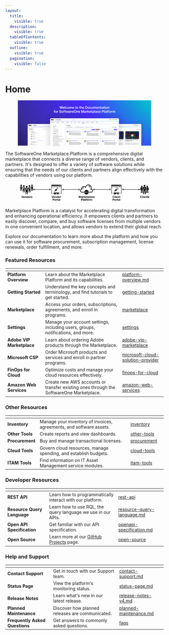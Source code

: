 ```yaml
---
layout:
  title:
    visible: true
  description:
    visible: true
  tableOfContents:
    visible: true
  outline:
    visible: true
  pagination:
    visible: false
---
```


# Home

<figure><img src=".gitbook/assets/MPT Home Image (1).png" alt=""><figcaption></figcaption></figure>

The SoftwareOne Marketplace Platform is a comprehensive digital marketplace that connects a diverse range of vendors, clients, and partners. It's designed to offer a variety of software solutions while ensuring that the needs of our clients and partners align effectively with the capabilities of vendors using our platform.

<div align="left"><figure><img src=".gitbook/assets/image (855).png" alt=""><figcaption></figcaption></figure></div>

Marketplace Platform is a catalyst for accelerating digital transformation and enhancing operational efficiency. It empowers clients and partners to easily discover, compare, and buy software licenses from multiple vendors in one convenient location, and allows vendors to extend their global reach.

Explore our documentation to learn more about the platform and how you can use it for software procurement, subscription management, license renewals, order fulfillment, and more.

### Featured Resources

<table data-card-size="large" data-view="cards"><thead><tr><th></th><th></th><th data-hidden data-card-target data-type="content-ref"></th></tr></thead><tbody><tr><td><strong>Platform Overview</strong></td><td>Learn about the Marketplace Platform and its capabilities.</td><td><a href="marketplace-platform/platform-overview.md">platform-overview.md</a></td></tr><tr><td><strong>Getting Started</strong></td><td>Understand the key concepts and terminology, and find tutorials to get started.</td><td><a href="marketplace-platform/getting-started/">getting-started</a></td></tr><tr><td><strong>Marketplace</strong></td><td>Access your orders, subscriptions, agreements, and enroll in programs.</td><td><a href="modules-and-features/marketplace/">marketplace</a></td></tr><tr><td><strong>Settings</strong></td><td>Manage your account settings, including users, groups, notifications, and more.</td><td><a href="modules-and-features/settings/">settings</a></td></tr><tr><td><strong>Adobe VIP Marketplace</strong></td><td>Learn about ordering Adobe products through the Marketplace.</td><td><a href="extensions/adobe-vip-marketplace/">adobe-vip-marketplace</a></td></tr><tr><td><strong>Microsoft CSP</strong></td><td>Order Microsoft products and services and enroll in partner programs.</td><td><a href="extensions/microsoft-cloud-solution-provider/">microsoft-cloud-solution-provider</a></td></tr><tr><td><strong>FinOps for Cloud</strong></td><td>Optimize costs and manage your cloud resources effectively.</td><td><a href="extensions/finops-for-cloud/">finops-for-cloud</a></td></tr><tr><td><strong>Amazon Web Services</strong></td><td>Create new AWS accounts or transfer existing ones through the SoftwareOne Marketplace.</td><td><a href="extensions/amazon-web-services/">amazon-web-services</a></td></tr></tbody></table>

### Other Resources

<table data-view="cards"><thead><tr><th></th><th></th><th data-hidden data-card-target data-type="content-ref"></th><th data-hidden data-card-cover data-type="files"></th></tr></thead><tbody><tr><td><strong>Inventory</strong></td><td>Manage your inventory of invoices, agreements, and software assets.</td><td><a href="modules-and-features/inventory/">inventory</a></td><td></td></tr><tr><td><strong>Other Tools</strong></td><td>Create reports and view dashboards.</td><td><a href="modules-and-features/other-tools/">other-tools</a></td><td></td></tr><tr><td><strong>Procurement</strong></td><td>Buy and manage transactional licenses.</td><td><a href="modules-and-features/procurement/">procurement</a></td><td></td></tr><tr><td><strong>Cloud Tools</strong></td><td>Govern cloud resources, manage spending, and establish budgets.</td><td><a href="extensions/cloud-tools/">cloud-tools</a></td><td></td></tr><tr><td><strong>ITAM Tools</strong></td><td>Find information on IT Asset Management service modules.</td><td><a href="extensions/itam-tools/">itam-tools</a></td><td></td></tr></tbody></table>

### Developer Resources

<table data-card-size="large" data-view="cards"><thead><tr><th></th><th></th><th data-hidden data-card-target data-type="content-ref"></th></tr></thead><tbody><tr><td><strong>REST API</strong></td><td>Learn how to programmatically interact with our platform.</td><td><a href="developer-resources/rest-api/">rest-api</a></td></tr><tr><td><strong>Resource Query Language</strong></td><td>Learn how to use RQL, the query language we use in our APIs.</td><td><a href="developer-resources/rest-api/resource-query-language.md">resource-query-language.md</a></td></tr><tr><td><strong>Open API Specification</strong></td><td>Get familiar with our API specification.</td><td><a href="developer-resources/rest-api/openapi-specification.md">openapi-specification.md</a></td></tr><tr><td><strong>Open Source</strong></td><td>Learn more at our <a href="developer-resources/open-source/github-projects.md">GitHub Projects</a> page.</td><td><a href="developer-resources/open-source/">open-source</a></td></tr></tbody></table>

### Help and Support

<table data-view="cards"><thead><tr><th></th><th></th><th data-hidden data-card-target data-type="content-ref"></th></tr></thead><tbody><tr><td><strong>Contact Support</strong></td><td>Get in touch with our Support team.</td><td><a href="help-and-support/contact-support.md">contact-support.md</a></td></tr><tr><td><strong>Status Page</strong></td><td>View the platform's monitoring status.</td><td><a href="help-and-support/status-page.md">status-page.md</a></td></tr><tr><td><strong>Release Notes</strong></td><td>Learn what's new in our latest release.</td><td><a href="help-and-support/release-notes/release-notes-v4.md">release-notes-v4.md</a></td></tr><tr><td><strong>Planned Maintenance</strong></td><td>Discover how planned releases are communicated.</td><td><a href="help-and-support/planned-maintenance.md">planned-maintenance.md</a></td></tr><tr><td><strong>Frequently Asked Questions</strong></td><td>Get answers to commonly asked questions.</td><td><a href="help-and-support/faqs/">faqs</a></td></tr></tbody></table>
